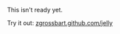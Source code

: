 This isn't ready yet.

Try it out:  [zgrossbart.github.com/jelly](http://zgrossbart.github.com/jelly)